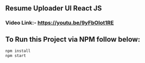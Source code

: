 ## Resume Uploader UI React JS 
### Video Link:- https://youtu.be/9yFbOIot1RE

## To Run this Project via NPM follow below:

```bash
npm install
npm start
```

